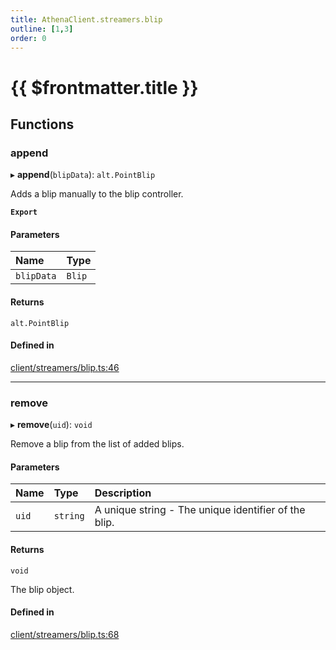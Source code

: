 ```yaml
---
title: AthenaClient.streamers.blip
outline: [1,3]
order: 0
---
```


# {{ $frontmatter.title }}


## Functions

### append

▸ **append**(`blipData`): `alt.PointBlip`

Adds a blip manually to the blip controller.

**`Export`**

#### Parameters

| Name | Type |
| :------ | :------ |
| `blipData` | `Blip` |

#### Returns

`alt.PointBlip`

#### Defined in

[client/streamers/blip.ts:46](https://github.com/Stuyk/altv-athena/blob/627294b/src/core/client/streamers/blip.ts#L46)

___

### remove

▸ **remove**(`uid`): `void`

Remove a blip from the list of added blips.

#### Parameters

| Name | Type | Description |
| :------ | :------ | :------ |
| `uid` | `string` | A unique string - The unique identifier of the blip. |

#### Returns

`void`

The blip object.

#### Defined in

[client/streamers/blip.ts:68](https://github.com/Stuyk/altv-athena/blob/627294b/src/core/client/streamers/blip.ts#L68)
